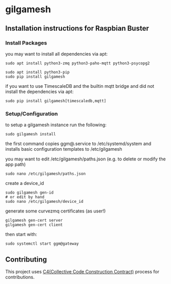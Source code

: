 # gilgamesh
## Installation instructions for Raspbian Buster

### Install Packages
you may want to install all dependencies via apt:
```
sudo apt install python3-zmq python3-paho-mqtt python3-psycopg2
```
```
sudo apt install python3-pip
sudo pip install gilgamesh
```

if you want to use TimescaleDB and the builtin mqtt bridge and did not
install the dependencies via apt:
```
sudo pip install gilgamesh[timescaledb,mqtt]
```

### Setup/Configuration
to setup a gilgamesh instance run the following:
```
sudo gilgamesh install
```
the first command copies ggm@.service to /etc/systemd/system and installs
basic configuration templates to /etc/gilgamesh


you may want to edit /etc/gilgamesh/paths.json (e.g. to delete or modify the app path)
```
sudo nano /etc/gilgamesh/paths.json
```

create a device_id
```
sudo gilgamesh gen-id
# or edit by hand
sudo nano /etc/gilgamesh/device_id
```

generate some curvezmq certificates (as user!)
```
gilgamesh gen-cert server
gilgamesh gen-cert client
```

then start with:
```
sudo systemctl start ggm@gateway
```

## Contributing
This project uses [C4(Collective Code Construction Contract)](https://rfc.zeromq.org/spec:42/C4/) process for contributions.
